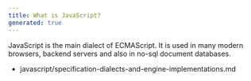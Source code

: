 ```yaml
---
title: What is JavaScript?
generated: true
---
```


<div markdown="1" class="ans">
JavaScript is the main dialect of ECMAScript.
It is used in many modern browsers, backend servers and also in no-sql document databases.
</div>

- javascript/specification-dialects-and-engine-implementations.md

